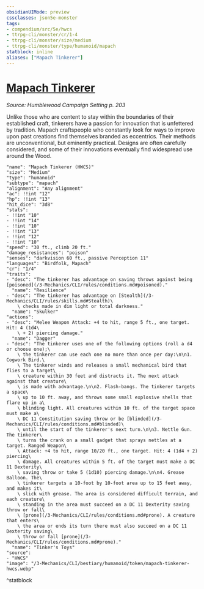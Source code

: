 ```yaml
---
obsidianUIMode: preview
cssclasses: json5e-monster
tags:
- compendium/src/5e/hwcs
- ttrpg-cli/monster/cr/1-4
- ttrpg-cli/monster/size/medium
- ttrpg-cli/monster/type/humanoid/mapach
statblock: inline
aliases: ["Mapach Tinkerer"]
---
```

# [Mapach Tinkerer](3-Mechanics\CLI\bestiary\humanoid/mapach-tinkerer-hwcs.md)
*Source: Humblewood Campaign Setting p. 203*  

Unlike those who are content to stay within the boundaries of their established craft, tinkerers have a passion for innovation that is unfettered by tradition. Mapach craftspeople who constantly look for ways to improve upon past creations find themselves branded as eccentrics. Their methods are unconventional, but eminently practical. Designs are often carefully considered, and some of their innovations eventually find widespread use around the Wood.

```statblock
"name": "Mapach Tinkerer (HWCS)"
"size": "Medium"
"type": "humanoid"
"subtype": "mapach"
"alignment": "Any alignment"
"ac": !!int "12"
"hp": !!int "13"
"hit_dice": "3d8"
"stats":
- !!int "10"
- !!int "14"
- !!int "10"
- !!int "13"
- !!int "12"
- !!int "10"
"speed": "30 ft., climb 20 ft."
"damage_resistances": "poison"
"senses": "darkvision 60 ft., passive Perception 11"
"languages": "Birdfolk, Mapach"
"cr": "1/4"
"traits":
- "desc": "The tinkerer has advantage on saving throws against being [poisoned](/3-Mechanics/CLI/rules/conditions.md#poisoned)."
  "name": "Resilience"
- "desc": "The tinkerer has advantage on [Stealth](/3-Mechanics/CLI/rules/skills.md#Stealth)\
    \ checks made in dim light or total darkness."
  "name": "Skulker"
"actions":
- "desc": "Melee Weapon Attack: +4 to hit, range 5 ft., one target. Hit: 4 (1d4\
    \ + 2) piercing damage."
  "name": "Dagger"
- "desc": "The tinkerer uses one of the following options (roll a d4 or choose one);\
    \ the tinkerer can use each one no more than once per day:\n\n1. Cogwork Bird.\
    \ The tinkerer winds and releases a small mechanical bird that flies to a target\
    \ creature within 30 feet and distracts it. The next attack against that creature\
    \ is made with advantage.\n\n2. Flash-bangs. The tinkerer targets a space\
    \ up to 10 ft. away, and throws some small explosive shells that flare up in a\
    \ blinding light. All creatures within 10 ft. of the target space must make a\
    \ DC 11 Constitution saving throw or be [blinded](/3-Mechanics/CLI/rules/conditions.md#blinded)\
    \ until the start of the tinkerer's next turn.\n\n3. Nettle Gun. The tinkerer\
    \ turns the crank on a small gadget that sprays nettles at a target. Ranged Weapon\
    \ Attack: +4 to hit, range 10/20 ft., one target. Hit: 4 (1d4 + 2) piercing\
    \ damage. All creatures within 5 ft. of the target must make a DC 11 Dexterity\
    \ saving throw or take 5 (1d10) piercing damage.\n\n4. Grease Balloon. The\
    \ tinkerer targets a 10-foot by 10-foot area up to 15 feet away, and makes it\
    \ slick with grease. The area is considered difficult terrain, and each creature\
    \ standing in the area must succeed on a DC 11 Dexterity saving throw or fall\
    \ [prone](/3-Mechanics/CLI/rules/conditions.md#prone). A creature that enters\
    \ the area or ends its turn there must also succeed on a DC 11 Dexterity saving\
    \ throw or fall [prone](/3-Mechanics/CLI/rules/conditions.md#prone)."
  "name": "Tinker's Toys"
"source":
- "HWCS"
"image": "/3-Mechanics/CLI/bestiary/humanoid/token/mapach-tinkerer-hwcs.webp"
```
^statblock